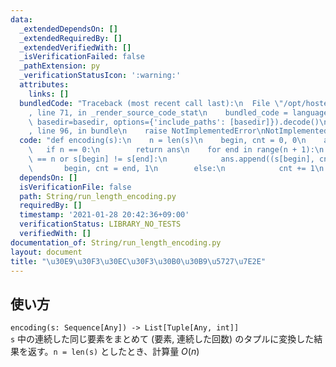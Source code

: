 ```yaml
---
data:
  _extendedDependsOn: []
  _extendedRequiredBy: []
  _extendedVerifiedWith: []
  _isVerificationFailed: false
  _pathExtension: py
  _verificationStatusIcon: ':warning:'
  attributes:
    links: []
  bundledCode: "Traceback (most recent call last):\n  File \"/opt/hostedtoolcache/Python/3.9.2/x64/lib/python3.9/site-packages/onlinejudge_verify/documentation/build.py\"\
    , line 71, in _render_source_code_stat\n    bundled_code = language.bundle(stat.path,\
    \ basedir=basedir, options={'include_paths': [basedir]}).decode()\n  File \"/opt/hostedtoolcache/Python/3.9.2/x64/lib/python3.9/site-packages/onlinejudge_verify/languages/python.py\"\
    , line 96, in bundle\n    raise NotImplementedError\nNotImplementedError\n"
  code: "def encoding(s):\n    n = len(s)\n    begin, cnt = 0, 0\n    ans = []\n \
    \   if n == 0:\n        return ans\n    for end in range(n + 1):\n        if end\
    \ == n or s[begin] != s[end]:\n            ans.append((s[begin], cnt))\n     \
    \       begin, cnt = end, 1\n        else:\n            cnt += 1\n    return ans\n"
  dependsOn: []
  isVerificationFile: false
  path: String/run_length_encoding.py
  requiredBy: []
  timestamp: '2021-01-28 20:42:36+09:00'
  verificationStatus: LIBRARY_NO_TESTS
  verifiedWith: []
documentation_of: String/run_length_encoding.py
layout: document
title: "\u30E9\u30F3\u30EC\u30F3\u30B0\u30B9\u5727\u7E2E"
---
```


## 使い方
`encoding(s: Sequence[Any]) -> List[Tuple[Any, int]]`  
`s` 中の連続した同じ要素をまとめて (要素, 連続した回数) のタプルに変換した結果を返す。`n = len(s)` としたとき、計算量 $O(n)$

